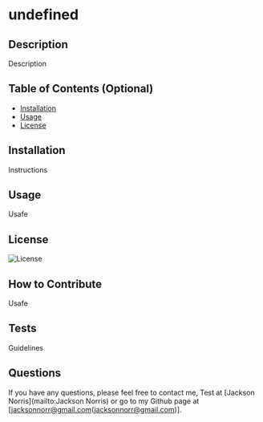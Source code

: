 # undefined

## Description

Description

## Table of Contents (Optional)

- [Installation](#installation)
- [Usage](#usage)
- [License](#license)

## Installation

Instructions

## Usage

Usafe

## License

![License](https://img.shields.io/static/v1?label=License&message=MIT&color=red)

## How to Contribute

Usafe

## Tests

Guidelines

## Questions

If you have any questions, please feel free to contact me, Test at [Jackson Norris](mailto:Jackson Norris) or go to my Github page at [jacksonnorr@gmail.com(jacksonnorr@gmail.com)].
